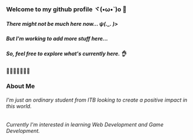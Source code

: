 ### Welcome to my github profile ヾ(•ω•`)o  :whale:
<!--
**ChickenSoupCode/ChickenSoupCode** is a ✨ _special_ ✨ repository because its `README.md` (this file) appears on your GitHub profile.

Here are some ideas to get you started:

- 🔭 I’m currently working on ...
- 🌱 I’m currently learning ...
- 👯 I’m looking to collaborate on ...
- 🤔 I’m looking for help with ...
- 💬 Ask me about ...
- 📫 How to reach me: ...
- 😄 Pronouns: ...
- ⚡ Fun fact: ...
-->
##### There might not be much here now...  ψ(._. )>
##### But I'm working to add more stuff here... 
##### So, feel free to explore what's currently here. :ok_hand:

:octopus::octopus::octopus::octopus::octopus::octopus::octopus:

### About Me
###### I'm just an ordinary student from ITB looking to create a positive impact in this world.
###### Currently I'm interested in learning Web Development and Game Development.
